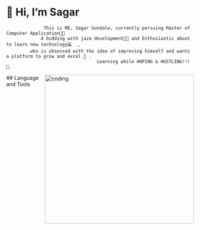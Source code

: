 # 👋 Hi, I’m Sagar

                  This is ME, Sagar Gundale, currently persuing Master of Computer Application🧑‍🎓 
                 A budding with java development👨‍💻 and Enthusiastic about to learn new technology💻  ,
             who is obsessed with the idea of improving himself and wants a platform to grow and excel 🔑 .
                                      Learning while HOPING & HUSTLING!!! 🏁.
<!---
SagarGundale7/SagarGundale7 is a ✨ special ✨ repository because its `README.md` (this file) appears on your GitHub profile.
You can click the Preview link to take a look at your changes.
--->
<img align="right" alt="coding" width="400" src="https://www.google.com/url?sa=i&url=https%3A%2F%2Ftenor.com%2Fview%2Fsultan-alrefaei-programmer-office-gif-13165216&psig=AOvVaw3U1PwlqnmWtMMoBW2RrB5l&ust=1650823369679000&source=images&cd=vfe&ved=0CAwQjRxqFwoTCMDJs4vpqvcCFQAAAAAdAAAAABAD">
## Language and Tools
